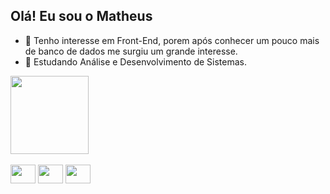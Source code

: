 
## Olá! Eu sou o Matheus 
- 👀 Tenho interesse em Front-End, porem após conhecer um pouco mais de banco de dados me surgiu um grande interesse. 
- 🌱 Estudando Análise e Desenvolvimento de Sistemas.
<div>
    <img height="125em" src="https://github-readme-stats.vercel.app/api/top-langs/?username=yTheuZn&layout=compact)](https://github.com/anuraghazra/github-readme-stats"/>
</div>
 
<div style="display: inline_block"><br>
    <img aling="center" height="30" width="40" src="https://cdn.jsdelivr.net/gh/devicons/devicon/icons/html5/html5-plain-wordmark.svg"/>
    <img aling="center" height="30" width="40" src="https://cdn.jsdelivr.net/gh/devicons/devicon/icons/nodejs/nodejs-original.svg"/>
    <img aling="center" height="30" width="40"src="https://cdn.jsdelivr.net/gh/devicons/devicon/icons/cplusplus/cplusplus-original.svg" />

</div>

